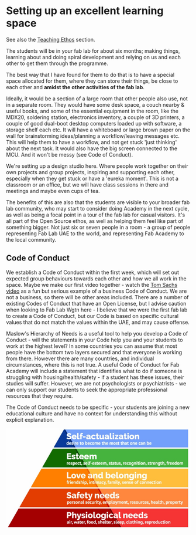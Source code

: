 # Setting up an excellent learning space

See also the [Teaching Ethos](teaching_ethos.md) section.

The students will be in your fab lab for about six months; making things, learning about and doing spiral development and relying on us and each other to get them through the programme. 

The best way that I have found for them to do that is to have a special space allocated for them, where they can store their things, be close to each other and **amidst the other activities of the fab lab**.

Ideally, it would be a section of a large room that other people also use, not in a separate room. They would have some desk space, a couch nearby  &  useful books, and some of the essential equipment in the room, like the MDX20, soldering station, electronics inventory, a couple of 3D printers, a couple of good dual-boot desktop computers loaded up with software, a storage shelf each etc. It will have a whiteboard or large brown paper on the wall for brainstorming ideas/planning a workflow/leaving messages etc. This will help them to have a workflow, and not get stuck 'just thinking' about the next task. It would also have the big screen connected to the MCU. And it won't be messy (see Code of Conduct).

We're setting up a design studio here. Where people work together on their own projects and group projects, inspiring and supporting each other, especially when they get stuck or have a 'eureka moment'. This is not a classroom or an office, but we will have class sessions in there and meetings and maybe even cups of tea. 

The benefits of this are also that the students are visible to your broader fab lab community, who may start to consider doing Academy in the next cycle, as well as being a focal point in a tour of the fab lab for casual visitors. It's all part of the Open Source ethos, as well as helping them feel like part of something bigger. Not just six or seven people in a room - a group of people representing Fab Lab UAE to the world, and representing Fab Academy to the local community. 

## Code of Conduct

We establish a Code of Conduct within the first week, which will set out expected group behaviours towards each other and how we all work in the space. Maybe we make our first video together - watch the [Tom Sachs video](https://www.youtube.com/watch?v=49p1JVLHUos) as a fun but serious example of a business Code of Conduct. We are not a business, so there will be other areas included. There are a number of existing Codes of Conduct that have an Open License, but I advise caution when looking to Fab Lab Wgtn here - I believe that we were the first fab lab to create a Code of Conduct, but our Code is based on specific cultural values that do not match the values within the UAE, and may cause offense.

Maslow's Hierarchy of Needs is a useful tool to help you develop a Code of Conduct - will the statements in your Code help you and your students to work at the highest level? In some countries you can assume that most people have the bottom two layers secured and that everyone is working from there. However there are many countries, and individual circumstances, where this is not true. A useful Code of Conduct for Fab Academy will include a statement that identifies what to do if someone is struggling with housing/health/safety - if a student has these issues, their studies will suffer. However, we are not psychologists or psychiatrists - we can only support our students to seek the appropriate professional resources that they require. 

The Code of Conduct needs to be specific - your students are joining a new educational culture and have no context for understanding this without explicit explanation.

![Maslow's Hierarchy](media/maslowhierarchy.jpg)



